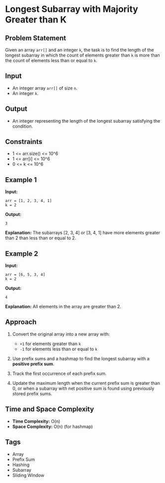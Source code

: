 # Longest Subarray with Majority Greater than K

## Problem Statement

Given an array `arr[]` and an integer `k`, the task is to find the length of the longest subarray in which the count of elements greater than `k` is more than the count of elements less than or equal to `k`.

## Input

* An integer array `arr[]` of size `n`.
* An integer `k`.

## Output

* An integer representing the length of the longest subarray satisfying the condition.

## Constraints

* 1 <= arr.size() <= 10^6
* 1 <= arr\[i] <= 10^6
* 0 <= k <= 10^6

## Example 1

**Input:**

```
arr = [1, 2, 3, 4, 1]
k = 2
```

**Output:**

```
3
```

**Explanation:** The subarrays \[2, 3, 4] or \[3, 4, 1] have more elements greater than 2 than less than or equal to 2.

## Example 2

**Input:**

```
arr = [6, 5, 3, 4]
k = 2
```

**Output:**

```
4
```

**Explanation:** All elements in the array are greater than 2.

## Approach

1. Convert the original array into a new array with:

   * `+1` for elements greater than `k`
   * `-1` for elements less than or equal to `k`
2. Use prefix sums and a hashmap to find the longest subarray with a **positive prefix sum**.
3. Track the first occurrence of each prefix sum.
4. Update the maximum length when the current prefix sum is greater than 0, or when a subarray with net positive sum is found using previously stored prefix sums.

## Time and Space Complexity

* **Time Complexity:** O(n)
* **Space Complexity:** O(n) (for hashmap)

## Tags

* Array
* Prefix Sum
* Hashing
* Subarray
* Sliding Window
